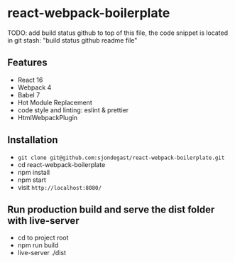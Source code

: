 # react-webpack-boilerplate

TODO: add build status github to top of this file, the code snippet is located in git stash: "build status github readme file"

## Features

- React 16
- Webpack 4
- Babel 7
- Hot Module Replacement
- code style and linting: eslint & prettier
- HtmlWebpackPlugin

## Installation

- `git clone git@github.com:sjondegast/react-webpack-boilerplate.git`
- cd react-webpack-boilerplate
- npm install
- npm start
- visit `http://localhost:8080/`

## Run production build and serve the dist folder with live-server

- cd to project root
- npm run build
- live-server ./dist
